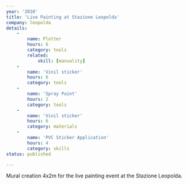 ```yaml
---
year: '2010'
title: 'Live Painting at Stazione Leopolda'
company: leopolda
details:
    -
        name: Plotter
        hours: 6
        category: tools
        related:
            skill: [manuality]
    -
        name: 'Vinil sticker'
        hours: 6
        category: tools
    -
        name: 'Spray Paint'
        hours: 2
        category: tools
    -
        name: 'Vinil sticker'
        hours: 6
        category: materials
    -
        name: 'PVC Sticker Application'
        hours: 4
        category: skills
status: published

---
```

Mural creation 4x2m for the live painting event at the Stazione Leopolda.